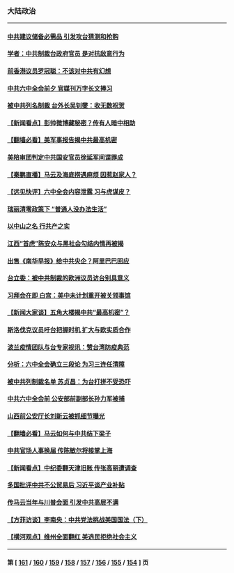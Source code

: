 ### 大陆政治
---
#### [中共建议储备必需品 引发攻台猜测和抢购](../../pages/ncid277/n13358287.md) 
#### [学者：中共制裁台政府官员 是对抗敌意行为](../../pages/ncid277/n13357604.md) 
#### [前香港议员罗冠聪：不该对中共有幻想](../../pages/ncid277/n13357561.md) 
#### [中共六中全会前夕 官媒刊万字长文捧习](../../pages/ncid277/n13357579.md) 
#### [被中共列名制裁 台外长吴钊燮：收无数祝贺](../../pages/ncid277/n13357238.md) 
#### [【新闻看点】彭帅微博藏秘密？传有人暗中相助](../../pages/ncid277/n13356390.md) 
#### [【翻墙必看】美军事报告揭中共最高机密](../../pages/ncid277/n13356954.md) 
#### [美陪审团判定中共国安官员徐延军间谍罪成](../../pages/ncid277/n13356896.md) 
#### [【秦鹏直播】马云及海底捞遇麻烦 因惹赵家人？](../../pages/ncid277/n13356732.md) 
#### [【远见快评】六中全会内容泄露 习与虎谋皮？](../../pages/ncid277/n13356789.md) 
#### [瑞丽清零政策下 “普通人没办法生活”](../../pages/ncid277/n13356581.md) 
#### [以中山之名 行共产之实](../../pages/ncid277/n13346437.md) 
#### [江西“首虎”陈安众与黑社会勾结内情再被揭](../../pages/ncid277/n13356633.md) 
#### [出售《南华早报》给中共央企？阿里巴巴回应](../../pages/ncid277/n13356606.md) 
#### [台立委：被中共制裁的欧洲议员访台别具意义](../../pages/ncid277/n13344424.md) 
#### [习拜会在即 白宫：美中未计划重开被关领事馆](../../pages/ncid277/n13356069.md) 
#### [【新闻大家谈】五角大楼揭中共“最高机密”？](../../pages/ncid277/n13355885.md) 
#### [斯洛伐克议员吁台把握时机 扩大与欧实质合作](../../pages/ncid277/n13355774.md) 
#### [波兰疫情团队与台专家视讯：赞台湾防疫典范](../../pages/ncid277/n13355357.md) 
#### [分析：六中全会确立三段论 为习三连任清障](../../pages/ncid277/n13355472.md) 
#### [被中共列制裁名单 苏贞昌：为台打拼不受恐吓](../../pages/ncid277/n13355619.md) 
#### [中共六中全会前 公安部前副部长孙力军被捕](../../pages/ncid277/n13355259.md) 
#### [山西前公安厅长刘新云被抓细节曝光](../../pages/ncid277/n13354799.md) 
#### [【翻墙必看】马云如何与中共结下梁子](../../pages/ncid277/n13354696.md) 
#### [中共官场人事换届 传陈敏尔将接掌上海](../../pages/ncid277/n13354606.md) 
#### [【新闻看点】中纪委翻天津旧账 传张高丽遭调查](../../pages/ncid277/n13354249.md) 
#### [多国批评中共不公贸易后 习近平谈产业补贴](../../pages/ncid277/n13354252.md) 
#### [传马云当年与川普会面 引发中共高层不满](../../pages/ncid277/n13354495.md) 
#### [【方菲访谈】李南央：中共党法挑战美国国法（下）](../../pages/ncid277/n13353629.md) 
#### [【横河观点】维州全面翻红 美选民拒绝社会主义](../../pages/ncid277/n13354344.md) 

---
#### 第 [ [161](./161.md) / [160](./160.md) / [159](./159.md) / [158](./158.md) / [157](./157.md) / [156](./156.md) / [155](./155.md) / [154](./154.md) ] 页
